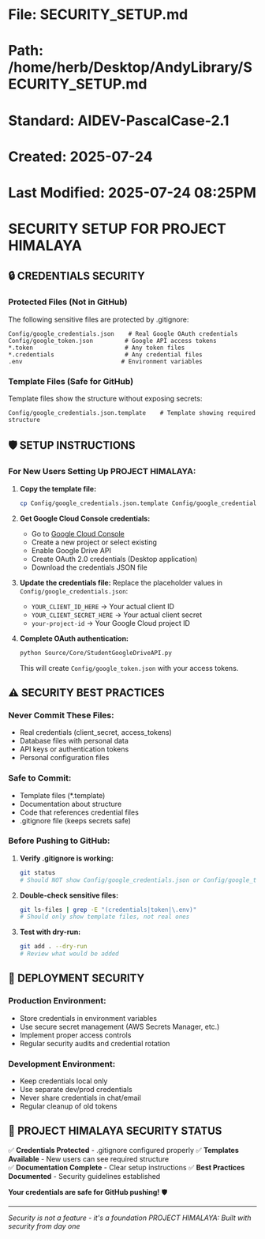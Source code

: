 # File: SECURITY_SETUP.md
# Path: /home/herb/Desktop/AndyLibrary/SECURITY_SETUP.md
# Standard: AIDEV-PascalCase-2.1
# Created: 2025-07-24
# Last Modified: 2025-07-24 08:25PM

# SECURITY SETUP FOR PROJECT HIMALAYA

## 🔒 CREDENTIALS SECURITY

### **Protected Files (Not in GitHub)**
The following sensitive files are protected by .gitignore:

```
Config/google_credentials.json    # Real Google OAuth credentials
Config/google_token.json         # Google API access tokens
*.token                          # Any token files
*.credentials                    # Any credential files
.env                            # Environment variables
```

### **Template Files (Safe for GitHub)**
Template files show the structure without exposing secrets:

```
Config/google_credentials.json.template    # Template showing required structure
```

## 🛡️ SETUP INSTRUCTIONS

### **For New Users Setting Up PROJECT HIMALAYA:**

1. **Copy the template file:**
   ```bash
   cp Config/google_credentials.json.template Config/google_credentials.json
   ```

2. **Get Google Cloud Console credentials:**
   - Go to [Google Cloud Console](https://console.cloud.google.com)
   - Create a new project or select existing
   - Enable Google Drive API
   - Create OAuth 2.0 credentials (Desktop application)
   - Download the credentials JSON file

3. **Update the credentials file:**
   Replace the placeholder values in `Config/google_credentials.json`:
   - `YOUR_CLIENT_ID_HERE` → Your actual client ID
   - `YOUR_CLIENT_SECRET_HERE` → Your actual client secret
   - `your-project-id` → Your Google Cloud project ID

4. **Complete OAuth authentication:**
   ```bash
   python Source/Core/StudentGoogleDriveAPI.py
   ```
   This will create `Config/google_token.json` with your access tokens.

## ⚠️ SECURITY BEST PRACTICES

### **Never Commit These Files:**
- Real credentials (client_secret, access_tokens)
- Database files with personal data
- API keys or authentication tokens
- Personal configuration files

### **Safe to Commit:**
- Template files (*.template)
- Documentation about structure
- Code that references credential files
- .gitignore file (keeps secrets safe)

### **Before Pushing to GitHub:**
1. **Verify .gitignore is working:**
   ```bash
   git status
   # Should NOT show Config/google_credentials.json or Config/google_token.json
   ```

2. **Double-check sensitive files:**
   ```bash
   git ls-files | grep -E "(credentials|token|\.env)"
   # Should only show template files, not real ones
   ```

3. **Test with dry-run:**
   ```bash
   git add . --dry-run
   # Review what would be added
   ```

## 🚀 DEPLOYMENT SECURITY

### **Production Environment:**
- Store credentials in environment variables
- Use secure secret management (AWS Secrets Manager, etc.)
- Implement proper access controls
- Regular security audits and credential rotation

### **Development Environment:**
- Keep credentials local only
- Use separate dev/prod credentials
- Never share credentials in chat/email
- Regular cleanup of old tokens

## 🎯 PROJECT HIMALAYA SECURITY STATUS

✅ **Credentials Protected** - .gitignore configured properly
✅ **Templates Available** - New users can see required structure  
✅ **Documentation Complete** - Clear setup instructions
✅ **Best Practices Documented** - Security guidelines established

**Your credentials are safe for GitHub pushing!** 🛡️

---

*Security is not a feature - it's a foundation*
*PROJECT HIMALAYA: Built with security from day one*
